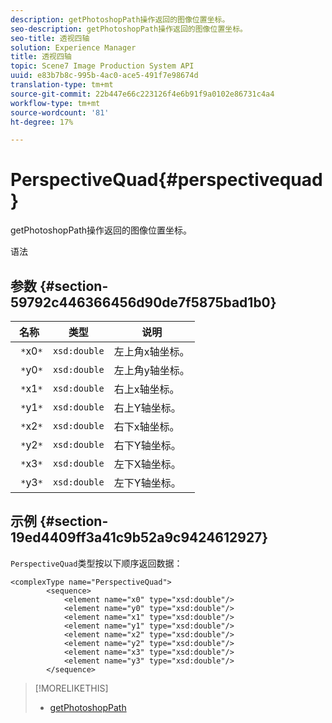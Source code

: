```yaml
---
description: getPhotoshopPath操作返回的图像位置坐标。
seo-description: getPhotoshopPath操作返回的图像位置坐标。
seo-title: 透视四轴
solution: Experience Manager
title: 透视四轴
topic: Scene7 Image Production System API
uuid: e83b7b8c-995b-4ac0-ace5-491f7e98674d
translation-type: tm+mt
source-git-commit: 22b447e66c223126f4e6b91f9a0102e86731c4a4
workflow-type: tm+mt
source-wordcount: '81'
ht-degree: 17%

---
```



# PerspectiveQuad{#perspectivequad}

getPhotoshopPath操作返回的图像位置坐标。

语法

## 参数 {#section-59792c446366456d90de7f5875bad1b0}

| 名称 | 类型 | 说明 |
|---|---|---|
| ` *`x0`*` | `xsd:double` | 左上角x轴坐标。 |
| ` *`y0`*` | `xsd:double` | 左上角y轴坐标。 |
| ` *`x1`*` | `xsd:double` | 右上x轴坐标。 |
| ` *`y1`*` | `xsd:double` | 右上Y轴坐标。 |
| ` *`x2`*` | `xsd:double` | 右下x轴坐标。 |
| ` *`y2`*` | `xsd:double` | 右下Y轴坐标。 |
| ` *`x3`*` | `xsd:double` | 左下X轴坐标。 |
| ` *`y3`*` | `xsd:double` | 左下Y轴坐标。 |

## 示例 {#section-19ed4409ff3a41c9b52a9c9424612927}

`PerspectiveQuad`类型按以下顺序返回数据：

```
<complexType name="PerspectiveQuad">
        <sequence>
            <element name="x0" type="xsd:double"/>
            <element name="y0" type="xsd:double"/>
            <element name="x1" type="xsd:double"/>
            <element name="y1" type="xsd:double"/>
            <element name="x2" type="xsd:double"/>
            <element name="y2" type="xsd:double"/>
            <element name="x3" type="xsd:double"/>
            <element name="y3" type="xsd:double"/>
        </sequence>
```

>[!MORELIKETHIS]
>
>* [getPhotoshopPath](../../operations/c-operations-intro/c-methods/r-get-photoshop-path.md#reference-545f902f84194951ac04e947fdc803b9)

